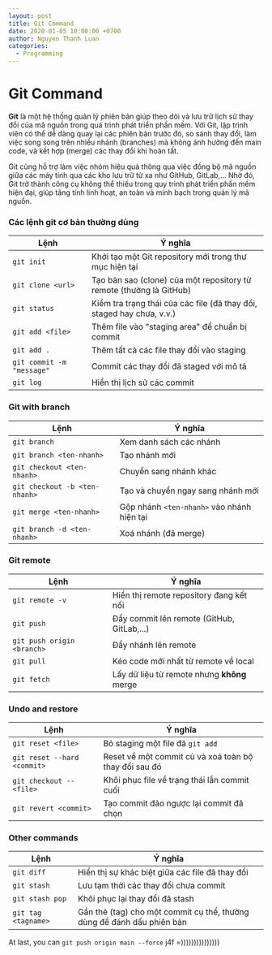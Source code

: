 ```yaml
---
layout: post
title: Git Command
date: 2020-01-05 10:00:00 +0700
author: Nguyen Thanh Luan
categories:
  - Programming
---
```


# Git Command

**Git** là một hệ thống quản lý phiên bản giúp theo dõi và lưu trữ lịch sử thay đổi của mã nguồn trong quá trình phát triển phần mềm. Với Git, lập trình viên có thể dễ dàng quay lại các phiên bản trước đó, so sánh thay đổi, làm việc song song trên nhiều nhánh (branches) mà không ảnh hưởng đến main code, và kết hợp (merge) các thay đổi khi hoàn tất.

Git cũng hỗ trợ làm việc nhóm hiệu quả thông qua việc đồng bộ mã nguồn giữa các máy tính qua các kho lưu trữ từ xa như GitHub, GitLab,... Nhờ đó, Git trở thành công cụ không thể thiếu trong quy trình phát triển phần mềm hiện đại, giúp tăng tính linh hoạt, an toàn và minh bạch trong quản lý mã nguồn.

### Các lệnh git cơ bản thường dùng

|Lệnh|Ý nghĩa|
|---|---|
|`git init`|Khởi tạo một Git repository mới trong thư mục hiện tại|
|`git clone <url>`|Tạo bản sao (clone) của một repository từ remote (thường là GitHub)|
|`git status`|Kiểm tra trạng thái của các file (đã thay đổi, staged hay chưa, v.v.)|
|`git add <file>`|Thêm file vào "staging area" để chuẩn bị commit|
|`git add .`|Thêm tất cả các file thay đổi vào staging|
|`git commit -m "message"`|Commit các thay đổi đã staged với mô tả|
|`git log`|Hiển thị lịch sử các commit|

### Git with branch

|Lệnh|Ý nghĩa|
|---|---|
|`git branch`|Xem danh sách các nhánh|
|`git branch <ten-nhanh>`|Tạo nhánh mới|
|`git checkout <ten-nhanh>`|Chuyển sang nhánh khác|
|`git checkout -b <ten-nhanh>`|Tạo và chuyển ngay sang nhánh mới|
|`git merge <ten-nhanh>`|Gộp nhánh `<ten-nhanh>` vào nhánh hiện tại|
|`git branch -d <ten-nhanh>`|Xoá nhánh (đã merge)|

### Git remote

|Lệnh|Ý nghĩa|
|---|---|
|`git remote -v`|Hiển thị remote repository đang kết nối|
|`git push`|Đẩy commit lên remote (GitHub, GitLab,...)|
|`git push origin <branch>`|Đẩy nhánh lên remote|
|`git pull`|Kéo code mới nhất từ remote về local|
|`git fetch`|Lấy dữ liệu từ remote nhưng **không** merge|

### Undo and restore

|Lệnh|Ý nghĩa|
|---|---|
|`git reset <file>`|Bỏ staging một file đã `git add`|
|`git reset --hard <commit>`|Reset về một commit cũ và xoá toàn bộ thay đổi sau đó|
|`git checkout -- <file>`|Khôi phục file về trạng thái lần commit cuối|
|`git revert <commit>`|Tạo commit đảo ngược lại commit đã chọn|

### Other commands

|Lệnh|Ý nghĩa|
|---|---|
|`git diff`|Hiển thị sự khác biệt giữa các file đã thay đổi|
|`git stash`|Lưu tạm thời các thay đổi chưa commit|
|`git stash pop`|Khôi phục lại thay đổi đã stash|
|`git tag <tagname>`|Gắn thẻ (tag) cho một commit cụ thể, thường dùng để đánh dấu phiên bản|


At last, you can `git push origin main --force` j4f =)))))))))))))))